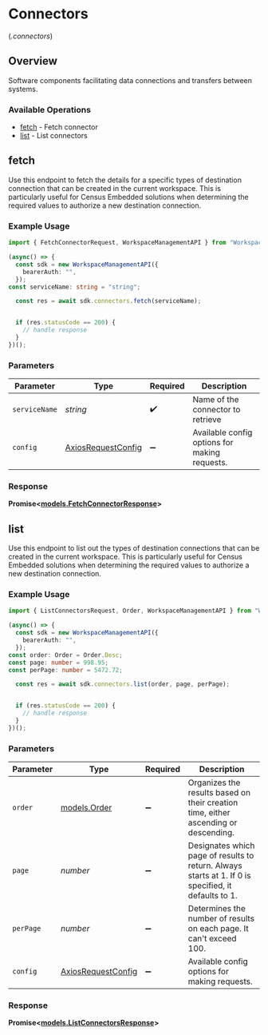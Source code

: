 # Connectors
(*.connectors*)

## Overview

Software components facilitating data connections and transfers between systems.

### Available Operations

* [fetch](#fetch) - Fetch connector
* [list](#list) - List connectors

## fetch

Use this endpoint to fetch the details for a specific types of destination connection that can be created in the current workspace. This is particularly useful for Census Embedded solutions when determining the required values to authorize a new destination connection.

### Example Usage

```typescript
import { FetchConnectorRequest, WorkspaceManagementAPI } from "Workspace-Management-API";

(async() => {
  const sdk = new WorkspaceManagementAPI({
    bearerAuth: "",
  });
const serviceName: string = "string";

  const res = await sdk.connectors.fetch(serviceName);


  if (res.statusCode == 200) {
    // handle response
  }
})();
```

### Parameters

| Parameter                                                    | Type                                                         | Required                                                     | Description                                                  |
| ------------------------------------------------------------ | ------------------------------------------------------------ | ------------------------------------------------------------ | ------------------------------------------------------------ |
| `serviceName`                                                | *string*                                                     | :heavy_check_mark:                                           | Name of the connector to retrieve                            |
| `config`                                                     | [AxiosRequestConfig](https://axios-http.com/docs/req_config) | :heavy_minus_sign:                                           | Available config options for making requests.                |


### Response

**Promise<[models.FetchConnectorResponse](../../models/operations/fetchconnectorresponse.md)>**


## list

Use this endpoint to list out the types of destination connections that can be created in the current workspace. This is particularly useful for Census Embedded solutions when determining the required values to authorize a new destination connection.

### Example Usage

```typescript
import { ListConnectorsRequest, Order, WorkspaceManagementAPI } from "Workspace-Management-API";

(async() => {
  const sdk = new WorkspaceManagementAPI({
    bearerAuth: "",
  });
const order: Order = Order.Desc;
const page: number = 998.95;
const perPage: number = 5472.72;

  const res = await sdk.connectors.list(order, page, perPage);


  if (res.statusCode == 200) {
    // handle response
  }
})();
```

### Parameters

| Parameter                                                                                            | Type                                                                                                 | Required                                                                                             | Description                                                                                          |
| ---------------------------------------------------------------------------------------------------- | ---------------------------------------------------------------------------------------------------- | ---------------------------------------------------------------------------------------------------- | ---------------------------------------------------------------------------------------------------- |
| `order`                                                                                              | [models.Order](../../models/shared/order.md)                                                         | :heavy_minus_sign:                                                                                   | Organizes the results based on their creation time, either ascending or descending.                  |
| `page`                                                                                               | *number*                                                                                             | :heavy_minus_sign:                                                                                   | Designates which page of results to return. Always starts at 1. If 0 is specified, it defaults to 1. |
| `perPage`                                                                                            | *number*                                                                                             | :heavy_minus_sign:                                                                                   | Determines the number of results on each page. It can't exceed 100.                                  |
| `config`                                                                                             | [AxiosRequestConfig](https://axios-http.com/docs/req_config)                                         | :heavy_minus_sign:                                                                                   | Available config options for making requests.                                                        |


### Response

**Promise<[models.ListConnectorsResponse](../../models/operations/listconnectorsresponse.md)>**

